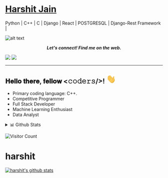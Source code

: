 # [Harshit Jain](https://#/)
Python | C++ | C | Django | React | POSTGRESQL | Django-Rest Framework |

![alt text](https://github.com/)
<p align="center">
  <b><i>Let's connect! Find me on the web.</i></b>

[<img height="30" src = "https://img.shields.io/badge/gmail-c14438?&style=for-the-badge&logo=gmail&logoColor=white">][gmail] 
[<img height="30" src="https://img.shields.io/badge/linkedin-blue.svg?&style=for-the-badge&logo=linkedin&logoColor=white" />][LinkedIn]
<br />
<hr />


<h2> 𝐇𝐞𝐥𝐥𝐨 𝐭𝐡𝐞𝐫𝐞, 𝐟𝐞𝐥𝐥𝐨𝐰 <𝚌𝚘𝚍𝚎𝚛𝚜/>! <img src="https://raw.githubusercontent.com/ABSphreak/ABSphreak/master/gifs/Hi.gif" width="30px"></h2>
<!-- Namaste 🙏 -->
 <!--<img align="right" height="270px" alt="GIF" src="https://i.pinimg.com/originals/e4/26/70/e426702edf874b181aced1e2fa5c6cde.gif" /> -->
 
* Primary coding language: C++.
* Competitive Programmer 
* Full Stack Developer
* Machine Learning Enthusiast
* Data Analyst

 <details>
<summary>📊 Github Stats</summary>

<p align="center"> <img src="https://github-readme-stats.vercel.app/api?username=harshit-labs&show_icons=true&theme=gotham" alt="Harshit Jain | Stats" />

</details>


 ![Visitor Count](https://profile-counter.glitch.me/{harshit-labs}/count.svg)
 
 

[gmail]: https://gmail.com
[linkedin]: https://www.linkedin.com/in/harshit-jain-809765166/

# harshit
[![harshit's github stats](https://github-readme-stats.vercel.app/api?username=harshit-labs)](https://github.com/anuraghazra/github-readme-stats)
